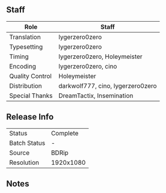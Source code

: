 ## Staff

| Role              | Staff                               |
|-------------------|-------------------------------------|
| Translation       | lygerzero0zero                      |
| Typesetting       | lygerzero0zero                      |
| Timing            | lygerzero0zero, Holeymeister        |
| Encoding          | lygerzero0zero, cino                |
| Quality Control   | Holeymeister                        |
| Distribution      | darkwolf777, cino, lygerzero0zero   |
| Special Thanks    | DreamTactix, Insemination           |

## Release Info

|              |           |
|--------------|-----------|
| Status       | Complete  |
| Batch Status | -         |
| Source       | BDRip     |
| Resolution   | 1920x1080 |

## Notes
